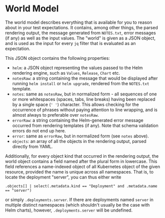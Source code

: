 # World Model

The world model describes everything that is available for you to reason about in your test expectations. It contains,
among other things, the parsed rendering output, the message generated from `NOTES.txt`, error messages (if any)
as well as the input values. The "world" is given as a JSON object, and is used as the input for every `jq` filter
that is evaluated as an expectation.

This JSON object contains the following properties:
- `helm`: a JSON object representing the values passed to the Helm rendering engine, such as `Values`, `Release`,
  `Chart` etc.
- `notesRaw`: a string containing the message that would be displayed after running `helm install` or `helm upgrade`,
  rendered from the `NOTES.txt` template.
- `notes`: same as `notesRaw`, but in normalized form - all sequences of one or more whitespaces (spaces, tabs, line
  breaks) having been replaced by a single space (`' '`) character. This allows checking for the occurrence of phrases
  without paying attention to line wrapping, and is almost always to preferable over `notesRaw`.
- `errorRaw`: a string containing the Helm-generated error message occurred from rendering templates (if any). Note that
  schema validation errors do not end up here.
- `error`: same as `errorRaw`, but in normalized form (see `notes` above).
- `objects`: an array of all the objects in the rendering output, parsed directly from YAML.

Additionally, for every object kind that occurred in the rendering output, the world object contains a field named after
the plural form in lowercase. This field references a name-indexed object of all Kubernetes object of the given
resource, provided the name is unique across all namespaces. That is, to locate the deployment "server", you can thus
either write
```
.objects[] | select(.metadata.kind == "Deployment" and .metadata.name == "server")
```
or simply `.deployments.server`. If there are deployments named `server` in multiple distinct
namespaces (which shouldn't usually be the case with Helm charts), however, `.deployments.server` will be undefined.
